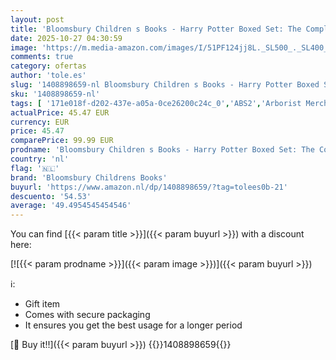 ```yaml
---
layout: post
title: 'Bloomsbury Children s Books - Harry Potter Boxed Set: The Complete Collection: Contains: Philosopher s Stone / Chamber of Secrets / Prisoner of Azkaban / Goblet of Fire / Order of the Phoenix / Half-Blood Prince / Deathly Hollows'
date: 2025-10-27 04:30:59
image: 'https://m.media-amazon.com/images/I/51PF124jj8L._SL500_._SL400_.jpg'
comments: true
category: ofertas
author: 'tole.es'
slug: '1408898659-nl Bloomsbury Children s Books - Harry Potter Boxed Set: The...'
sku: '1408898659-nl'
tags: [ '171e018f-d202-437e-a05a-0ce26200c24c_0','ABS2','Arborist Merchandising Root','Boeken','Engelstalige boeken','Fantasie voor kinderen','Fantasy','Fantasy voor jongvolwassenen','Featured Categories','Genrefictie','Kinderboeken','Literaire fictie','Literatuur & fictie','Literatuur & fictie voor jongvolwassenen','Literatuur & fictie voor kinderen','Paranormale fantasie voor kinderen','Sciencefiction & fantasy voor jongvolwassenen','Sciencefiction & fantasy voor kinderen','Sciencefiction en fantasie','Self Service','Special Features Stores','Tieners & jongvolwassenen','Visionaire en metafysische fantasyfictie voor kinderen','bloomsbury childrens books','🇳🇱', ]
actualPrice: 45.47 EUR
currency: EUR
price: 45.47
comparePrice: 99.99 EUR
prodname: 'Bloomsbury Children s Books - Harry Potter Boxed Set: The Complete Collection: Contains: Philosopher s Stone / Chamber of Secrets / Prisoner of Azkaban / Goblet of Fire / Order of the Phoenix / Half-Blood Prince / Deathly Hollows'
country: 'nl'
flag: '🇳🇱'
brand: 'Bloomsbury Childrens Books'
buyurl: 'https://www.amazon.nl/dp/1408898659/?tag=tolees0b-21'
descuento: '54.53'
average: '49.4954545454546'
---
```


You can find [{{< param title >}}]({{< param buyurl >}}) with a discount here:

[![{{< param prodname >}}]({{< param image >}})]({{< param buyurl >}})

ℹ️:

- Gift item
- Comes with secure packaging
- It ensures you get the best usage for a longer period

[🛒 Buy it!!]({{< param buyurl >}})
{{<world>}}1408898659{{</world>}}
